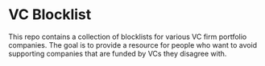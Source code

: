 # VC Blocklist

This repo contains a collection of blocklists for various VC firm portfolio companies. The goal is to provide a resource for people who want to avoid supporting companies that are funded by VCs they disagree with.
